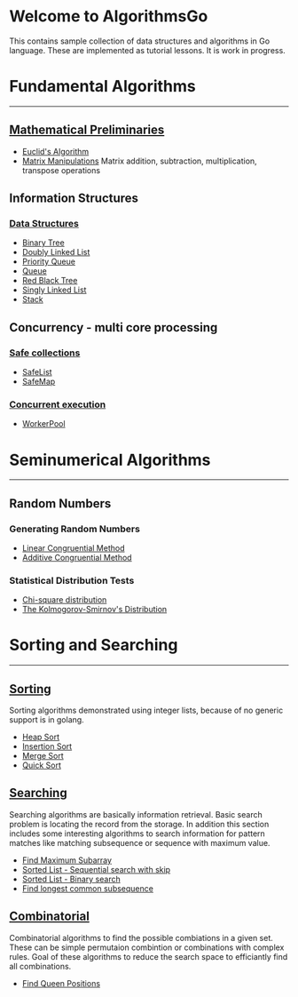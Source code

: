 # Welcome to AlgorithmsGo
This contains sample collection of data structures and algorithms in Go language. These are implemented as tutorial lessons.
It is work in progress. 

# Fundamental Algorithms
---
## [Mathematical Preliminaries](/mathematics)
  - [Euclid's Algorithm](/mathematics/euclidean.go)
  - [Matrix Manipulations](/mathematics/matrix.go)
  Matrix addition, subtraction, multiplication, transpose operations
## Information Structures
### [Data Structures](/datastructures)
  - [Binary Tree](/datastructures/binaryTree/binaryTree.go)
  - [Doubly Linked List](/datastructures/linkedList/doubleLinkedList.go)
  - [Priority Queue](/datastructures/priorityQueue.go)
  - [Queue](/datastructures/queue.go)
  - [Red Black Tree](/datastructures/redBlackTree/redBlackTree.go)
  - [Singly Linked List](/datastructures/linkedList/linkedList.go)
  - [Stack](/datastructures/stack.go)
## Concurrency - multi core processing
### [Safe collections](/safecollections)
  - [SafeList](/safecollections/safeList.go)
  - [SafeMap](/safecollections/safeMap.go)
### [Concurrent execution](/concurrency)
  - [WorkerPool](/concurrency/workerPool.go)
# Seminumerical Algorithms
---
## Random Numbers
### Generating Random Numbers
- [Linear Congruential Method](/random/randomgenerator.go)
- [Additive Congruential Method](/random/randomgenerator.go)
### Statistical Distribution Tests
- [Chi-square distribution](/statistics/discreteSampleSpace.go)
- [The Kolmogorov-Smirnov's Distribution](/statistics/continuousSampleSpace.go)

# Sorting and Searching
---
## [Sorting](/sorting)
Sorting algorithms demonstrated using integer lists, because of no generic support is in golang.
- [Heap Sort](/sorting/heapSort.go)
- [Insertion Sort](/sorting/insertionSort.go)
- [Merge Sort](/sorting/mergeSort.go)
- [Quick Sort](/sorting/quickSort.go)

## [Searching](/searching)
  Searching algorithms are basically information retrieval. Basic search problem is locating the record from
the storage. In addition this section includes some interesting algorithms to search information for pattern
matches like matching subsequence or sequence with maximum value.
- [Find Maximum Subarray](/searching/findMaxSubarray.go)
- [Sorted List - Sequential search with skip](/searching/sortedArraySearch.go)
- [Sorted List - Binary search](/searching/sortedArraySearch.go)
- [Find longest common subsequence](/searching/commonSubsequence.go)
## [Combinatorial](/combinatorial)
 Combinatorial algorithms to find the possible combiations in a given set. These can be simple permutaion
combintion or combinations with complex rules. Goal of these algorithms to reduce the search space to efficiantly
find all combinations.

- [Find Queen Positions](/combinatorial/NQueenProblem.go)
